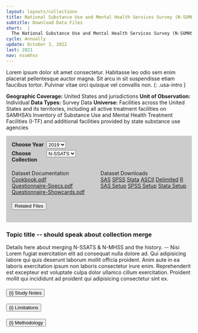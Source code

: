 ```yaml
---
layout: layouts/collections
title: National Substance Use and Mental Health Services Survey (N-SUMHSS)
subtitle: Download Data Files
short:  |
  The National Substance Use and Mental Health Services Survey (N-SUMHSS) is a survey of all substance use and mental health treatment facilities in the United States, its territories, and the District of Columbia, sponsored by the Substance Abuse and Mental Health Services Administration (SAMHSA).
cycle: Annually
update: October 3, 2022
last: 2021
nav: nsumhss
---
```


<style>
  .data-download {
    background-color: #cccccc;
    padding: 15px;
  }
  .data-drop {
    margin-bottom: 5px;
    width: 100%;
  }
  .usa-label {
    font-weight: 700;
  }

  @media screen and (min-width: 800px){
    .usa-label {
      width: 20%;
    }
    .data-drop {
      display: flex;
    }
     .datasets {
      display: flex;
      width: 100%;
      justify-content: space-between;
    }
  }
  .datasets {
    margin-top: 20px;
    width: 100%;
  }
  
</style>

Lorem ipsum dolor sit amet consectetur. Habitasse leo odio sem enim placerat pellentesque auctor magna. Sit arcu in sit suspendisse etiam faucibus tortor. Pulvinar vitae orci quisque vel convallis non. {: .usa-intro }

**Geographic Coverage:** United States and jurisdictions
**Unit of Observation:** Individual
**Data Types:** Survey Data
**Universe:** Facilities across the United States and its territories, including all active treatment facilities on SAMHSA’s Inventory of Substance Use and Mental Health Treatment Facilities (I-TF) and additional facilities provided by state substance use agencies

<div class="data-download">
    <div class="data-drop">
      <label class="usa-label" for="year">Choose Year</label>
        <div class="usa-combo-box">
          <select class="usa-select" name="year" id="year">
            <option value>2019</option>
          </select>
        </div>
    </div>
    <div class="data-drop">
      <label class="usa-label" for="year">Choose Collection</label>
        <div class="usa-combo-box">
          <select class="usa-select" name="year" id="year">
            <option value>N-SSATS</option>
            <option value>N-MHSS</option>
          </select>
        </div>
    </div>
  
  <div class="datasets">
    <div> 
      Dataset Documentation <br/>
      <a href="#">Cookbook.pdf</a><br/>
      <a href="#">Questionnaire-Specs.pdf</a><br/>
      <a href="#">Questionnaire-Showcards.pdf</a><br/>
    </div>
    <div>
      Dataset Downloads<br/>
      <a href="#">SAS</a>
      <a href="#">SPSS</a>
      <a href="#">Stata</a>
      <a href="#">ASCII</a>
      <a href="#">Delimited</a>
      <a href="#">R</a><br/>
      <a href="#">SAS Setup</a>
      <a href="#">SPSS Setup</a>
      <a href="#">Stata Setup</a>
    </div>
  </div>
  <h4 class="usa-accordion__heading">
    <button
      type="button"
      class="usa-accordion__button"
      aria-expanded="false"
      aria-controls="a1"
    >
      Related Files
    </button>
  </h4>
</div> <!-- close download -->

### Topic title -- should speak about collection merge
Details here about merging N-SSATS & N-MHSS and the history. -- Nisi Lorem fugiat exercitation elit ad consequat nulla dolore ad. Qui adipisicing labore qui quis deserunt laborum mollit officia proident. Anim aute in ea laboris exercitation ipsum non laboris consectetur irure enim. Reprehenderit est excepteur est voluptate culpa dolor ullamco cillum exercitation. Proident mollit qui incididunt ad proident qui adipisicing consectetur sint ex.


<h4 class="usa-accordion__heading">
    <button
      type="button"
      class="usa-accordion__button"
      aria-expanded="false"
      aria-controls="a1"
    >
      {i} Study Notes
    </button>
  </h4>
<h4 class="usa-accordion__heading">
    <button
      type="button"
      class="usa-accordion__button"
      aria-expanded="false"
      aria-controls="a1"
    >
      {i} Limitations
    </button>
  </h4>
  <h4 class="usa-accordion__heading">
    <button
      type="button"
      class="usa-accordion__button"
      aria-expanded="false"
      aria-controls="a1"
    >
      {i} Methodology
    </button>
  </h4>